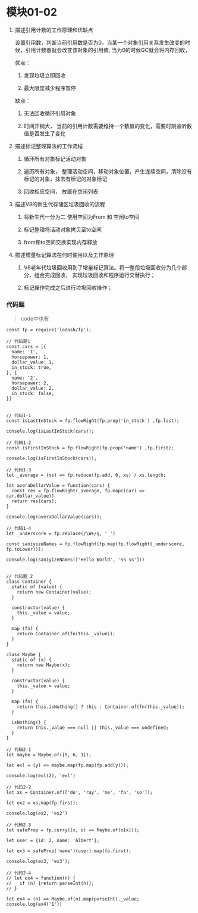 # 模块01-02

1. 描述引用计数的工作原理和优缺点

    设置引用数，判断当前引用数是否为0，当某一个对象引用关系发生改变的时候，引用计数器就会改变该对象的引用值, 当为0的时候GC就会将内存回收，

    优点： 

      1. 发现垃圾立即回收

      2. 最大限度减少程序暂停

    缺点：

      1. 无法回收循环引用对象

      2. 时间开销大， 当前的引用计数需要维持一个数值的变化，需要时刻监听数值是否发生了变化


2. 描述标记整理算法的工作流程

    1. 循环所有对象标记活动对象

    2. 遍历所有对象， 整理活动空间，移动对象位置，产生连续空间，清除没有标记的对象，抹去有标记的对象标记

    3. 回收相应空间， 放置在空闲列表


3. 描述V8的新生代存储区垃圾回收的流程

    1. 将新生代一分为二 使用空间为From 和 空闲to空间

    2. 标记整理将活动对象拷贝至to空间

    3. from和to空间交换实现内存释放


4. 描述增量标记算法在何时使用以及工作原理

    1. V8老年代垃圾回收用到了增量标记算法。将一整段垃圾回收分为几个部分，组合完成回收，
    实现垃圾回收和程序运行交替执行；

    2. 标记操作完成之后进行垃圾回收操作；


### 代码题  

>  code中也有

```
const fp = require('lodash/fp');

// 代码题1
const cars = [{
  name: '1',
  horsepower: 1,
  dollar_value: 1,
  in_stock: true,
}, {
  name: '2',
  horsepower: 2,
  dollar_value: 2,
  in_stock: false,
}]


// 代码1-1
const isLastInStock = fp.flowRight(fp.prop('in_stock') ,fp.last);

console.log(isLastInStock(cars));

// 代码1-2
const isFirstInStock = fp.flowRight(fp.prop('name') ,fp.first);

console.log(isFirstInStock(cars));

// 代码1-3
let _average = (xs) => fp.reduce(fp.add, 0, xs) / xs.length;

let averaDollarValue = function(cars) {
  const res = fp.flowRight(_average, fp.map((car) => car.dollar_value))
  return res(cars);
}

console.log(averaDollarValue(cars));

// 代码1-4
let _underscore = fp.replace(/\W+/g, '_')

const saniyizeNames = fp.flowRight(fp.map(fp.flowRight(_underscore, fp.toLower)));

console.log(saniyizeNames(['Hello World', 'SS ss']))


// 代码题 2
class Container {
  static of (value) {
    return new Container(value);
  }

  constructor(value) {
    this._value = value;
  }

  map (fn) {
    return Container.of(fn(this._value));
  }
}

class Maybe {
  static of (x) {
    return new Maybe(x);
  }

  constructor(value) {
    this._value = value;
  }

  map (fn) {
    return this.isNothing() ? this : Container.of(fn(this._value));
  }

  isNothing() {
    return this._value === null || this._value === undefined;
  }
}

// 代码2-1
let maybe = Maybe.of([5, 6, 1]);

let exl = (y) => maybe.map(fp.map(fp.add(y)));

console.log(exl(2), 'exl')

// 代码2-2
let xs = Container.of(['do', 'ray', 'me', 'fa', 'so']);

let ex2 = xs.map(fp.first);

console.log(ex2, 'ex2')

// 代码2-3
let safeProp = fp.curry((x, o) => Maybe.of(o[x]));

let user = {id: 2, name: 'Albert'};

let ex3 = safeProp('name')(user).map(fp.first);

console.log(ex3, 'ex3');

// 代码2-4 
// let ex4 = function(n) {
//   if (n) {return parseInt(n)};
// }

let ex4 = (n) => Maybe.of(n).map(parseInt)._value;
console.log(ex4('1'))

```